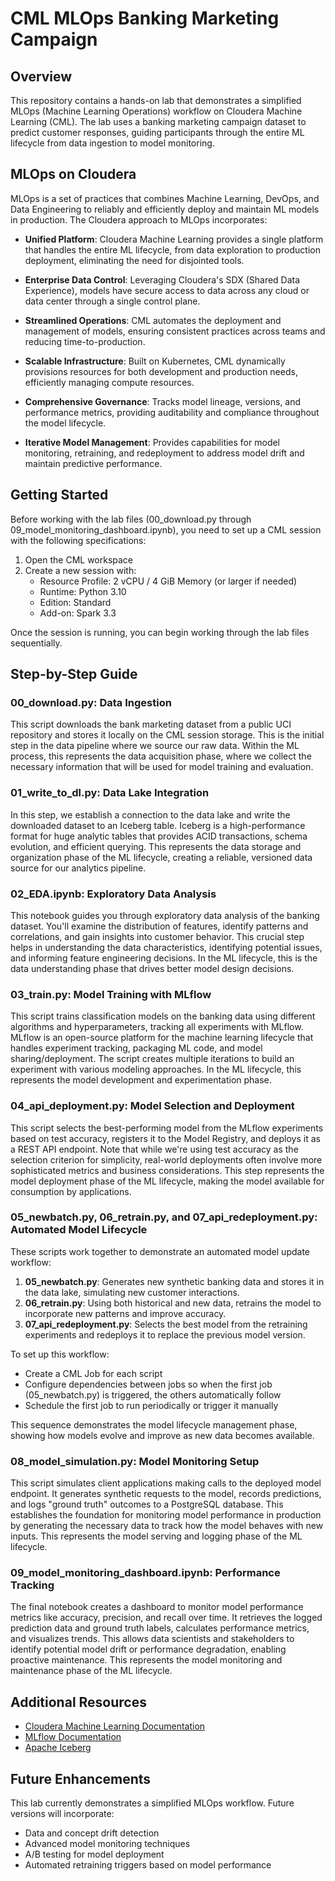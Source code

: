 # CML MLOps Banking Marketing Campaign

## Overview

This repository contains a hands-on lab that demonstrates a simplified MLOps (Machine Learning Operations) workflow on Cloudera Machine Learning (CML). The lab uses a banking marketing campaign dataset to predict customer responses, guiding participants through the entire ML lifecycle from data ingestion to model monitoring.

## MLOps on Cloudera

MLOps is a set of practices that combines Machine Learning, DevOps, and Data Engineering to reliably and efficiently deploy and maintain ML models in production. The Cloudera approach to MLOps incorporates:

- **Unified Platform**: Cloudera Machine Learning provides a single platform that handles the entire ML lifecycle, from data exploration to production deployment, eliminating the need for disjointed tools.

- **Enterprise Data Control**: Leveraging Cloudera's SDX (Shared Data Experience), models have secure access to data across any cloud or data center through a single control plane.

- **Streamlined Operations**: CML automates the deployment and management of models, ensuring consistent practices across teams and reducing time-to-production.

- **Scalable Infrastructure**: Built on Kubernetes, CML dynamically provisions resources for both development and production needs, efficiently managing compute resources.

- **Comprehensive Governance**: Tracks model lineage, versions, and performance metrics, providing auditability and compliance throughout the model lifecycle.

- **Iterative Model Management**: Provides capabilities for model monitoring, retraining, and redeployment to address model drift and maintain predictive performance.

## Getting Started

Before working with the lab files (00_download.py through 09_model_monitoring_dashboard.ipynb), you need to set up a CML session with the following specifications:

1. Open the CML workspace
2. Create a new session with:
   - Resource Profile: 2 vCPU / 4 GiB Memory (or larger if needed)
   - Runtime: Python 3.10
   - Edition: Standard
   - Add-on: Spark 3.3

Once the session is running, you can begin working through the lab files sequentially.

## Step-by-Step Guide

### 00_download.py: Data Ingestion
This script downloads the bank marketing dataset from a public UCI repository and stores it locally on the CML session storage. This is the initial step in the data pipeline where we source our raw data. Within the ML process, this represents the data acquisition phase, where we collect the necessary information that will be used for model training and evaluation.

### 01_write_to_dl.py: Data Lake Integration
In this step, we establish a connection to the data lake and write the downloaded dataset to an Iceberg table. Iceberg is a high-performance format for huge analytic tables that provides ACID transactions, schema evolution, and efficient querying. This represents the data storage and organization phase of the ML lifecycle, creating a reliable, versioned data source for our analytics pipeline.

### 02_EDA.ipynb: Exploratory Data Analysis
This notebook guides you through exploratory data analysis of the banking dataset. You'll examine the distribution of features, identify patterns and correlations, and gain insights into customer behavior. This crucial step helps in understanding the data characteristics, identifying potential issues, and informing feature engineering decisions. In the ML lifecycle, this is the data understanding phase that drives better model design decisions.

### 03_train.py: Model Training with MLflow
This script trains classification models on the banking data using different algorithms and hyperparameters, tracking all experiments with MLflow. MLflow is an open-source platform for the machine learning lifecycle that handles experiment tracking, packaging ML code, and model sharing/deployment. The script creates multiple iterations to build an experiment with various modeling approaches. In the ML lifecycle, this represents the model development and experimentation phase.

### 04_api_deployment.py: Model Selection and Deployment
This script selects the best-performing model from the MLflow experiments based on test accuracy, registers it to the Model Registry, and deploys it as a REST API endpoint. Note that while we're using test accuracy as the selection criterion for simplicity, real-world deployments often involve more sophisticated metrics and business considerations. This step represents the model deployment phase of the ML lifecycle, making the model available for consumption by applications.

### 05_newbatch.py, 06_retrain.py, and 07_api_redeployment.py: Automated Model Lifecycle
These scripts work together to demonstrate an automated model update workflow:

1. **05_newbatch.py**: Generates new synthetic banking data and stores it in the data lake, simulating new customer interactions.
2. **06_retrain.py**: Using both historical and new data, retrains the model to incorporate new patterns and improve accuracy.
3. **07_api_redeployment.py**: Selects the best model from the retraining experiments and redeploys it to replace the previous model version.

To set up this workflow:
- Create a CML Job for each script
- Configure dependencies between jobs so when the first job (05_newbatch.py) is triggered, the others automatically follow
- Schedule the first job to run periodically or trigger it manually

This sequence demonstrates the model lifecycle management phase, showing how models evolve and improve as new data becomes available.

### 08_model_simulation.py: Model Monitoring Setup
This script simulates client applications making calls to the deployed model endpoint. It generates synthetic requests to the model, records predictions, and logs "ground truth" outcomes to a PostgreSQL database. This establishes the foundation for monitoring model performance in production by generating the necessary data to track how the model behaves with new inputs. This represents the model serving and logging phase of the ML lifecycle.

### 09_model_monitoring_dashboard.ipynb: Performance Tracking
The final notebook creates a dashboard to monitor model performance metrics like accuracy, precision, and recall over time. It retrieves the logged prediction data and ground truth labels, calculates performance metrics, and visualizes trends. This allows data scientists and stakeholders to identify potential model drift or performance degradation, enabling proactive maintenance. This represents the model monitoring and maintenance phase of the ML lifecycle.

## Additional Resources

- [Cloudera Machine Learning Documentation](https://docs.cloudera.com/machine-learning/cloud/index.html)
- [MLflow Documentation](https://www.mlflow.org/docs/latest/index.html)
- [Apache Iceberg](https://iceberg.apache.org/)

## Future Enhancements

This lab currently demonstrates a simplified MLOps workflow. Future versions will incorporate:
- Data and concept drift detection
- Advanced model monitoring techniques
- A/B testing for model deployment
- Automated retraining triggers based on model performance
